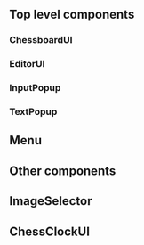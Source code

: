 ## Top level components

### ChessboardUI

### EditorUI

### InputPopup

### TextPopup

## Menu

## Other components

## ImageSelector

## ChessClockUI